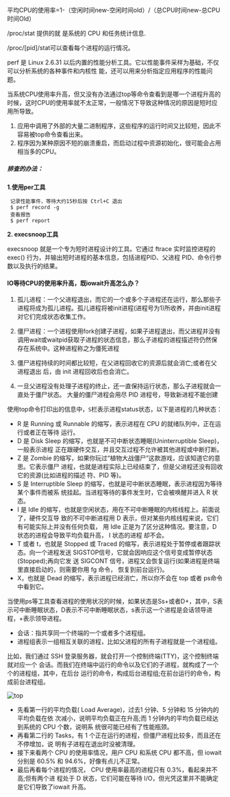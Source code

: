 
平均CPU的使用率=1-（空闲时间new-空闲时间old）/（总CPU时间new-总CPU时间Old）

 /proc/stat 提供的就 是系统的 CPU 和任务统计信息.
 
 /proc/[pid]/stat可以查看每个进程的运行情况。
 
 perf 是 Linux 2.6.31 以后内置的性能分析工具。它以性能事件采样为基础，不仅可以分析系统的各种事件和内核性 能，还可以用来分析指定应用程序的性能问题。
 
 当系统CPU使用率升高，但又没有办法通过top等命令查看到是哪一个进程升高的时候，这时CPU的使用率就不太正常，一般情况下导致这种情况的原因是短时应用所导致。
 1. 应用中调用了外部的大量二进制程序，这些程序的运行时间又比较短，因此不容易被top命令查看出来。
 2. 程序因为某种原因不短的崩溃重启，而启动过程中资源初始化，很可能会占用相当多的CPU。
 
 ##### 排查的办法：
**1.使用per工具**

 ```
  记录性能事件，等待大约15秒后按 Ctrl+C 退出
  $ perf record -g
  查看报告
  $ perf report
```
**2. execsnoop工具**

execsnoop 就是一个专为短时进程设计的工具。它通过 ftrace 实时监控进程的 exec() 行为，并输出短时进程的基本信息，包括进程PID、父进程 PID、命令行参数以及执行的结果。

#### IO等待CPU的使用率升高，既iowait升高怎么办？

1. 孤儿进程：一个父进程退出，而它的一个或多个子进程还在运行，那么那些子进程将成为孤儿进程。孤儿进程将被init进程(进程号为1)所收养，并由init进程对它们完成状态收集工作。
2. 僵尸进程：一个进程使用fork创建子进程，如果子进程退出，而父进程并没有调用wait或waitpid获取子进程的状态信息，那么子进程的进程描述符仍然保存在系统中。这种进程称之为僵死进程

1. 僵尸进程持续的时间都比较短，在父进程回收它的资源后就会消亡;或者在父进程退出 后，由 init 进程回收后也会消亡。
2. 一旦父进程没有处理子进程的终止，还一直保持运行状态，那么子进程就会一直处于僵尸状态。 大量的僵尸进程会用尽 PID 进程号，导致新进程不能创建
 
 使用top命令打印出的信息中，`S`栏表示进程status状态，以下是进程的几种状态：
- R 是 Running 或 Runnable 的缩写，表示进程在 CPU 的就绪队列中，正在运行或者正在等待 运行。
- D 是 Disk Sleep 的缩写，也就是不可中断状态睡眠(Uninterruptible Sleep)，一般表示进程 正在跟硬件交互，并且交互过程不允许被其他进程或中断打断。
- Z 是 Zombie 的缩写，如果你玩过“植物大战僵尸”这款游戏，应该知道它的意思。它表示僵尸 进程，也就是进程实际上已经结束了，但是父进程还没有回收它的资源(比如进程的描述 符、PID 等)。
- S 是 Interruptible Sleep 的缩写，也就是可中断状态睡眠，表示进程因为等待某个事件而被系 统挂起。当进程等待的事件发生时，它会被唤醒并进入 R 状态。
- I 是 Idle 的缩写，也就是空闲状态，用在不可中断睡眠的内核线程上。前面说了，硬件交互导 致的不可中断进程用 D 表示，但对某些内核线程来说，它们有可能实际上并没有任何负载， 用 Idle 正是为了区分这种情况。要注意，D 状态的进程会导致平均负载升高， I 状态的进程 却不会。
- T 或者 t，也就是 Stopped 或 Traced 的缩写，表示进程处于暂停或者跟踪状态。向一个进程发送 SIGSTOP信号，它就会因响应这个信号变成暂停状态(Stopped);再向它发 送 SIGCONT 信号，进程又会恢复运行(如果进程是终端里直接启动的，则需要你用 fg 命令， 恢复到前台运行)。
- X，也就是 Dead 的缩写，表示进程已经消亡，所以你不会在 top 或者 ps命令中看到它。

当使用ps等工具查看进程的使用状况的时候，如果状态是Ss+或者D+，其中，S表示可中断睡眠状态，D表示不可中断睡眠状态，s表示这一个进程是会话领导进程，+表示领导进程。

- 会话：指共享同一个终端的一个或者多个进程组。
- 进程组表示一组相互关联的进程，比如父进程的所有子进程就是一个进程组。

比如，我们通过 SSH 登录服务器，就会打开一个控制终端(TTY)，这个控制终端就对应一个 会话。而我们在终端中运行的命令以及它们的子进程，就构成了一个个的进程组，其中，在后台 运行的命令，构成后台进程组;在前台运行的命令，构成前台进程组。

![top](https://github.com/ljcan/jqBlogs/blob/master/Linux/top%E5%91%BD%E4%BB%A4%E6%9F%A5%E7%9C%8B%E6%A0%BC%E5%BC%8F%E4%B8%8A%E5%8D%8810.27.53.png)

- 先看第一行的平均负载( Load Average)，过去1 分钟、5 分钟和 15 分钟内的平均负载在依 次减小，说明平均负载正在升高;而 1 分钟内的平均负载已经达到系统的 CPU 个数，说明系 统很可能已经有了性能瓶颈。
- 再看第二行的 Tasks，有 1 个正在运行的进程，但僵尸进程比较多，而且还在不停增加，说 明有子进程在退出时没被清理。
- 接下来看两个 CPU 的使用率情况，用户 CPU 和系统 CPU 都不高，但 iowait 分别是 60.5% 和 94.6%，好像有点儿不正常。
- 最后再看每个进程的情况， CPU 使用率最高的进程只有 0.3%，看起来并不高;但有两个进 程处于 D 状态，它们可能在等待 I/O，但光凭这里并不能确定是它们导致了iowait 升高。


 
 
 
